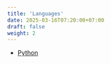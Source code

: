 ```yaml
---
title: 'Languages'
date: 2025-03-16T07:20:00+07:00
draft: false
weight: 2
---
```


- [Python](./python.md)
